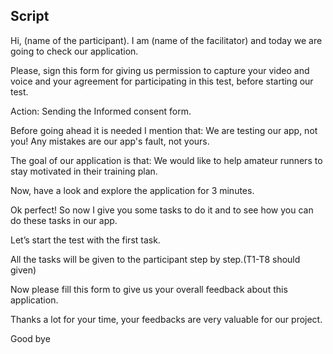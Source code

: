 ## Script

Hi, (name of the participant). I am (name of the facilitator) and today we are going to check our application.

Please, sign this form for giving us permission to capture your video and voice and your agreement for participating in this test, before starting our test.

Action: Sending the Informed consent form.

Before going ahead it is needed I mention that: 
We are testing our app, not you! Any mistakes are our app's fault, not yours.

The goal of our application is that: We would like to help amateur runners to stay motivated in their training plan.

Now, have a look and explore the application for 3 minutes. 

Ok perfect! So now I give you some tasks to do it and to see how you can do these tasks in our app. 

Let’s start the test with the first task. 

All the tasks will be given to the participant step by step.(T1-T8 should given)

Now please fill this form to give us your overall feedback about this application.

Thanks a lot for your time, your feedbacks are very valuable for our project. 

Good bye 
